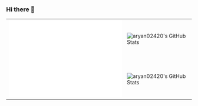 ### Hi there 👋

<table border="0">
  <tr>
    <td rowspan="2">
      <img
        src="https://github.com/aryan02420/aryan02420/raw/main/userfetch/info.svg"
        alt="aryan02420"
        width="420px"
      />
    </td>
    <td>
      <img
           src="https://github-readme-stats.vercel.app/api?username=aryan02420&show_icons=true&hide_title=true&include_all_commits=true&count_private=true"
           alt="aryan02420's GitHub Stats"
           width="380px"
      />
    </td>
  </tr>
  <tr>
    <td>
      <img
           src="https://github-readme-stats.vercel.app/api/top-langs/?username=aryan02420&layout=compact&hide_title=true&langs_count=8"
           alt="aryan02420's GitHub Stats"
           width="380px"
       />
    </td>
  </tr>
</table>


<!--
**aryan02420/aryan02420** is a ✨ _special_ ✨ repository because its `README.md` (this file) appears on your GitHub profile.

Here are some ideas to get you started:

- 🔭 I’m currently working on ...
- 🌱 I’m currently learning ...
- 👯 I’m looking to collaborate on ...
- 🤔 I’m looking for help with ...
- 💬 Ask me about ...
- 📫 How to reach me: ...
- 😄 Pronouns: ...
- ⚡ Fun fact: ...
-->
